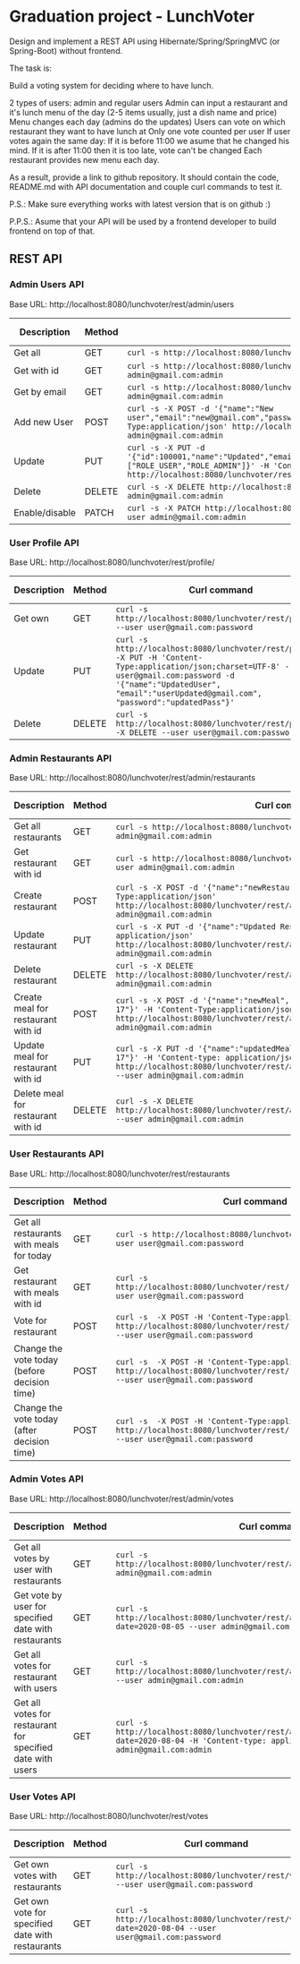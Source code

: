 # Graduation project - LunchVoter

Design and implement a REST API using Hibernate/Spring/SpringMVC (or Spring-Boot) without frontend.

The task is:

Build a voting system for deciding where to have lunch.

2 types of users: admin and regular users
Admin can input a restaurant and it's lunch menu of the day (2-5 items usually, just a dish name and price)
Menu changes each day (admins do the updates)
Users can vote on which restaurant they want to have lunch at
Only one vote counted per user
If user votes again the same day:
If it is before 11:00 we asume that he changed his mind.
If it is after 11:00 then it is too late, vote can't be changed
Each restaurant provides new menu each day.

As a result, provide a link to github repository. It should contain the code, README.md with API documentation and couple curl commands to test it.

P.S.: Make sure everything works with latest version that is on github :)

P.P.S.: Asume that your API will be used by a frontend developer to build frontend on top of that.

## REST API


### Admin Users API
Base URL: http://localhost:8080/lunchvoter/rest/admin/users

| Description | Method | Curl command                                          | Response code |
|-------------|------|-------------------------------------------------------|----|
| Get all     |   GET  | `curl -s http://localhost:8080/lunchvoter/rest/admin/users --user admin@gmail.com:admin` | 200 |
| Get with id |   GET  | `curl -s http://localhost:8080/lunchvoter/rest/admin/users/100000 --user admin@gmail.com:admin` | 200 |
| Get by email| GET | `curl -s http://localhost:8080/lunchvoter/rest/admin/users/by?email=admin@gmail.com --user admin@gmail.com:admin` | 200 |
| Add new User|   POST  | `curl -s -X POST -d '{"name":"New user","email":"new@gmail.com","password":"newpass","roles":["ROLE_USER"]}' -H 'Content-Type:application/json' http://localhost:8080/lunchvoter/rest/admin/users --user admin@gmail.com:admin` | 201 |
| Update      | PUT | `curl -s -X PUT -d '{"id":100001,"name":"Updated","email":"admin@gmail.com","password":"updatedpass","roles":["ROLE_USER","ROLE_ADMIN"]}' -H 'Content-type: application/json' http://localhost:8080/lunchvoter/rest/admin/users/100001 --user admin@gmail.com:admin` | 204 |
| Delete      | DELETE | `curl -s -X DELETE http://localhost:8080/lunchvoter/rest/admin/users/100000 --user admin@gmail.com:admin` | 204 |
| Enable/disable| PATCH | `curl -s -X PATCH http://localhost:8080/lunchvoter/rest/admin/users/100000?enabled=false --user admin@gmail.com:admin` | 204 |


### User Profile API
Base URL: http://localhost:8080/lunchvoter/rest/profile/

| Description | Method | Curl command                                          | Response code |
|-------------|------|-------------------------------------------------------|----|
| Get own     |   GET  | `curl -s http://localhost:8080/lunchvoter/rest/profile/ --user user@gmail.com:password` | 200 |
| Update      |   PUT  | `curl -s http://localhost:8080/lunchvoter/rest/profile -X PUT -H 'Content-Type:application/json;charset=UTF-8' --user user@gmail.com:password -d '{"name":"UpdatedUser", "email":"userUpdated@gmail.com", "password":"updatedPass"}'` | 204 |
| Delete      | DELETE | `curl -s http://localhost:8080/lunchvoter/rest/profile/ -X DELETE --user user@gmail.com:password` | 204 |


### Admin Restaurants API
Base URL: http://localhost:8080/lunchvoter/rest/admin/restaurants

| Description | Method | Curl command                                          | Response code |
|-------------|------|-------------------------------------------------------|----|
| Get all restaurants     |   GET  | `curl -s http://localhost:8080/lunchvoter/rest/admin/restaurants --user admin@gmail.com:admin` | 200 |
| Get restaurant with id |   GET  | `curl -s http://localhost:8080/lunchvoter/rest/admin/restaurants/100003 --user admin@gmail.com:admin` | 200 |
| Create restaurant     |   POST | `curl -s -X POST -d '{"name":"newRestaurant"}' -H 'Content-Type:application/json' http://localhost:8080/lunchvoter/rest/admin/restaurants --user admin@gmail.com:admin` | 201 |
| Update restaurant     | PUT    | `curl -s -X PUT -d '{"name":"Updated Restaurant"}' -H 'Content-type: application/json' http://localhost:8080/lunchvoter/rest/admin/restaurants/100003 --user admin@gmail.com:admin` | 204 |
| Delete restaurant     | DELETE | `curl -s -X DELETE http://localhost:8080/lunchvoter/rest/admin/restaurants/100003 --user admin@gmail.com:admin` | 204 |
| Create meal for restaurant with id |   POST | `curl -s -X POST -d '{"name":"newMeal", "price":"500000", "date":"2020-08-17"}' -H 'Content-Type:application/json' http://localhost:8080/lunchvoter/rest/admin/restaurants/100002/meals --user admin@gmail.com:admin` | 201 |
| Update meal for restaurant with id | PUT    | `curl -s -X PUT -d '{"name":"updatedMeal", "price":"99999", "date":"2020-08-17"}' -H 'Content-type: application/json' http://localhost:8080/lunchvoter/rest/admin/restaurants/100002/meals/100004 --user admin@gmail.com:admin` | 204 |
| Delete meal for restaurant with id | DELETE | `curl -s -X DELETE http://localhost:8080/lunchvoter/rest/admin/restaurants/100002/meals/100004 --user admin@gmail.com:admin` | 204 |


### User Restaurants API
Base URL: http://localhost:8080/lunchvoter/rest/restaurants

| Description | Method | Curl command                                          | Response code |
|-------------|------|-------------------------------------------------------|----|
| Get all restaurants with meals for today |   GET  | `curl -s http://localhost:8080/lunchvoter/rest/restaurants --user user@gmail.com:password` | 200 |
| Get restaurant with meals with id |   GET  | `curl -s http://localhost:8080/lunchvoter/rest/restaurants/100002 --user user@gmail.com:password` | 200 |
| Vote for restaurant     |   POST | `curl -s  -X POST -H 'Content-Type:application/json' http://localhost:8080/lunchvoter/rest/restaurants/100002/vote --user user@gmail.com:password` | 201 |
| Change the vote today (before decision time) |  POST | `curl -s  -X POST -H 'Content-Type:application/json' http://localhost:8080/lunchvoter/rest/restaurants/100002/vote --user user@gmail.com:password` | 200 |
| Change the vote today (after decision time)  |  POST | `curl -s  -X POST -H 'Content-Type:application/json' http://localhost:8080/lunchvoter/rest/restaurants/100002/vote --user user@gmail.com:password` | 422 |


### Admin Votes API
Base URL: http://localhost:8080/lunchvoter/rest/admin/votes

| Description | Method | Curl command                                          | Response code |
|-------------|------|-------------------------------------------------------|----|
| Get all votes by user with restaurants |   GET  | `curl -s http://localhost:8080/lunchvoter/rest/admin/votes/user/100000 --user admin@gmail.com:admin` | 200 |
| Get vote by user for specified date with restaurants |   GET  | `curl -s http://localhost:8080/lunchvoter/rest/admin/votes/user/100000?date=2020-08-05 --user admin@gmail.com:admin` | 200 |
| Get all votes for restaurant with users |   GET | `curl -s http://localhost:8080/lunchvoter/rest/admin/votes/restaurant/100002 --user admin@gmail.com:admin` | 200 |
| Get all votes for restaurant for specified date with users | GET  | `curl -s  http://localhost:8080/lunchvoter/rest/admin/votes/restaurant/100002?date=2020-08-04 -H 'Content-type: application/json' --user admin@gmail.com:admin` | 200 |


### User Votes API
Base URL: http://localhost:8080/lunchvoter/rest/votes

| Description | Method | Curl command                                          | Response code |
|-------------|------|-------------------------------------------------------|----|
| Get own votes with restaurants |   GET  | `curl -s http://localhost:8080/lunchvoter/rest/votes --user user@gmail.com:password` | 200 |
| Get own vote for specified date with restaurants |   GET  | `curl -s http://localhost:8080/lunchvoter/rest/votes?date=2020-08-04 --user user@gmail.com:password` | 200 |

